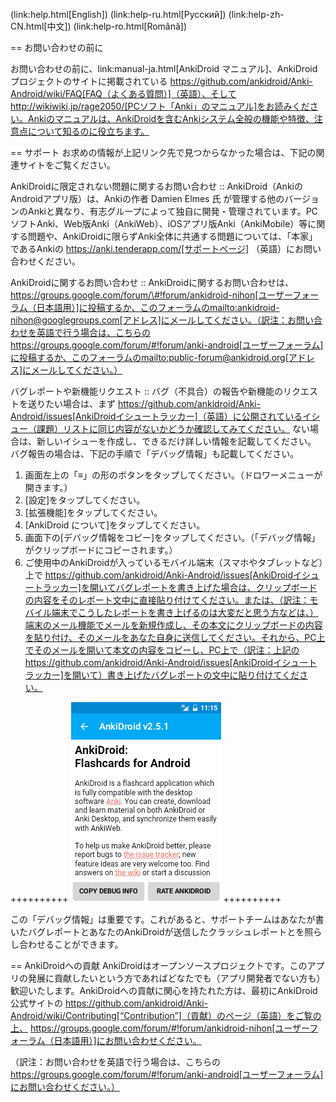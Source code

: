 (link:help.html[English]) (link:help-ru.html[Русский]) (link:help-zh-CN.html[中文]) (link:help-ro.html[Română])

== お問い合わせの前に

お問い合わせの前に、link:manual-ja.html[AnkiDroid マニュアル]、AnkiDroidプロジェクトのサイトに掲載されている https://github.com/ankidroid/Anki-Android/wiki/FAQ[FAQ（よくある質問）]（英語）、そして http://wikiwiki.jp/rage2050/[PCソフト「Anki」のマニュアル]をお読みください。Ankiのマニュアルは、AnkiDroidを含むAnkiシステム全般の機能や特徴、注意点について知るのに役立ちます。

== サポート
お求めの情報が上記リンク先で見つからなかった場合は、下記の関連サイトをご覧ください。

AnkiDroidに限定されない問題に関するお問い合わせ :: AnkiDroid（AnkiのAndroidアプリ版）は、Ankiの作者 Damien Elmes 氏 が管理する他のバージョンのAnkiと異なり、有志グループによって独自に開発・管理されています。PCソフトAnki、Web版Anki（AnkiWeb）、iOSアプリ版Anki（AnkiMobile）等に関する問題や、AnkiDroidに限らずAnki全体に共通する問題については、「本家」であるAnkiの https://anki.tenderapp.com/[サポートページ] （英語）にお問い合わせください。

AnkiDroidに関するお問い合わせ :: AnkiDroidに関するお問い合わせは、 https://groups.google.com/forum/\#!forum/ankidroid-nihon[ユーザーフォーラム（日本語用）]に投稿するか、このフォーラムのmailto:ankidroid-nihon@googlegroups.com[アドレス]にメールしてください。（訳注：お問い合わせを英語で行う場合は、こちらの https://groups.google.com/forum/#!forum/anki-android[ユーザーフォーラム]に投稿するか、このフォーラムのmailto:public-forum@ankidroid.org[アドレス]にメールしてください。）

バグレポートや新機能リクエスト :: バグ（不具合）の報告や新機能のリクエストを送りたい場合は、まず https://github.com/ankidroid/Anki-Android/issues[AnkiDroidイシュートラッカー]（英語）に公開されているイシュー（課題）リストに同じ内容がないかどうか確認してみてください。
ない場合は、新しいイシューを作成し、できるだけ詳しい情報を記載してください。
バグ報告の場合は、下記の手順で「デバッグ情報」も記載してください。

1. 画面左上の「≡」の形のボタンをタップしてください。（ドロワーメニューが開きます。）
2. [設定]をタップしてください。
3. [拡張機能]をタップしてください。
4. [AnkiDroid について]をタップしてください。
5. 画面下の[デバッグ情報をコピー]をタップしてください。（「デバッグ情報」がクリップボードにコピーされます。）
6. ご使用中のAnkiDroidが入っているモバイル端末（スマホやタブレットなど）上で
https://github.com/ankidroid/Anki-Android/issues[AnkiDroidイシュートラッカー]を開いてバグレポートを書き上げた場合は、クリップボードの内容をそのレポート文中に直接貼り付けてください。または、（訳注：モバイル端末でこうしたレポートを書き上げるのは大変だと思う方などは、）端末のメール機能でメールを新規作成し、その本文にクリップボードの内容を貼り付け、そのメールをあなた自身に送信してください。それから、PC上でそのメールを開いて本文の内容をコピーし、PC上で（訳注：上記の https://github.com/ankidroid/Anki-Android/issues[AnkiDroidイシュートラッカー]を開いて）書き上げたバグレポートの文中に貼り付けてください。

++++++++++
<img src="img/DebugInfo.png">
++++++++++

この「デバッグ情報」は重要です。これがあると、サポートチームはあなたが書いたバグレポートとあなたのAnkiDroidが送信したクラッシュレポートとを照らし合わせることができます。

== AnkiDroidへの貢献
AnkiDroidはオープンソースプロジェクトです。このアプリの発展に貢献したいという方であればどなたでも（アプリ開発者でない方も）歓迎いたします。AnkiDroidへの貢献に関心を持たれた方は、最初にAnkiDroid公式サイトの https://github.com/ankidroid/Anki-Android/wiki/Contributing[“Contribution”]（貢献）のページ（英語）をご覧の上、 https://groups.google.com/forum/#!forum/ankidroid-nihon[ユーザーフォーラム（日本語用）]にお問い合わせください。

（訳注：お問い合わせを英語で行う場合は、こちらの https://groups.google.com/forum/#!forum/anki-android[ユーザーフォーラム]にお問い合わせください。）
